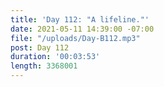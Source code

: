 ```yaml
---
title: 'Day 112: "A lifeline."'
date: 2021-05-11 14:39:00 -07:00
file: "/uploads/Day-B112.mp3"
post: Day 112
duration: '00:03:53'
length: 3368001
---
```


